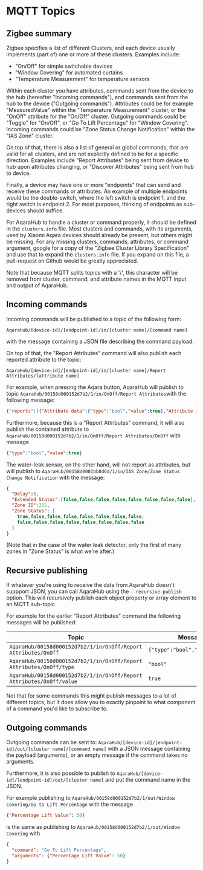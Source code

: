 # MQTT Topics
## Zigbee summary
Zigbee specifies a list of different Clusters, and each device usually implements (part of) one or more of these clusters. Examples include:

- "On/Off" for simple switchable devices
- "Window Covering" for automated curtains
- "Temperature Measurement" for temperature sensors

Within each cluster you have attributes, commands sent from the device to the hub (hereafter "Incoming commands"), and commands sent from the hub to the device ("Outgoing commands").
Attributes could be for example "MeasuredValue" within the "Temperature Measurement" cluster, or the "OnOff" attribute for the "On/Off" cluster.
Outgoing commands could be "Toggle" for "On/Off", or "Go To Lift Percentage" for "Window Covering". Incoming commands could be "Zone Status Change Notification" within the "IAS Zone" cluster.

On top of that, there is also a list of general or global commands, that are valid for all clusters, and are not explicitly defined to be for a specific direction. Examples include "Report Attributes" being sent from device to hub upon attributes changing, or "Discover Attributes" being sent from hub to device.

Finally, a device may have one or more "endpoints" that can send and receive these commands or attributes. An example of multiple endpoints would be the double-switch, where the left switch is endpoint 1, and the right switch is endpoint 2. For most purposes, thinking of endpoints as sub-devices should suffice.

For AqaraHub to handle a cluster or command properly, it should be defined in the ```clusters.info``` file. Most clusters and commands, with its arguments, used by Xiaomi Aqara devices should already be present, but others might be missing. For any missing clusters, commands, attributes, or command argument, google for a copy of the "Zigbee Cluster Library Specification" and use that to expand the ```clusters.info``` file. If you expand on this file, a pull-request on Github would be greatly appreciated.

Note that because MQTT splits topics with a '/', this character will be removed from cluster, command, and attribute names in the MQTT input and output of AqaraHub.

## Incoming commands
Incoming commands will be published to a topic of the following form:
```
AqaraHub/[device-id]/[endpoint-id]/in/[cluster name]/[command name]
```
with the message containing a JSON file describing the command payload.

On top of that, the "Report Attributes" command will also publish each reported attribute to the topic:
```
AqaraHub/[device-id]/[endpoint-id]/in/[cluster name]/Report Attributes/[attribute name]
```

For example, when pressing the Aqara button, AqaraHub will publish to topic ```AqaraHub/00158d000152d7b2/1/in/OnOff/Report Attributes```with the following message:
```json
{"reports":[{"Attribute data":{"type":"bool","value":true},"Attribute identifier":"OnOff"}]}
```

Furthermore, because this is a "Report Attributes" command, it will also publish the contained attribute to ```AqaraHub/00158d000152d7b2/1/in/OnOff/Report Attributes/OnOff``` with message
```json
{"type":"bool","value":true}
```

The water-leak sensor, on the other hand, will not report as attributes, but will publish to ```AqaraHub/00158d0001bb8d6d/1/in/IAS Zone/Zone Status Change Notification``` with the message:
```json
{
  "Delay":0,
  "Extended Status":[false,false,false,false,false,false,false,false],
  "Zone ID":255,
  "Zone Status": [
    true,false,false,false,false,false,false,false,
    false,false,false,false,false,false,false,false
  ]
}
```
(Note that in the case of the water leak detector, only the first of many zones in "Zone Status" is what we're after.)

## Recursive publishing
If whatever you're using to receive the data from AqaraHub doesn't suppport JSON, you can call AqaraHub using the ```--recursive-publish``` option. This will recursively publish each object property or array element to an MQTT sub-topic.

For example for the earlier "Report Attributes" command the following messages will be published:

| Topic | Message |
|--------|-------------|
| ```AqaraHub/00158d000152d7b2/1/in/OnOff/Report Attributes/OnOff``` | ```{"type":"bool","value":true}``` |
| ```AqaraHub/00158d000152d7b2/1/in/OnOff/Report Attributes/OnOff/type``` | ```"bool"``` |
| ```AqaraHub/00158d000152d7b2/1/in/OnOff/Report Attributes/OnOff/value``` | ```true``` |

Not that for some commands this might publish messages to a lot of different topics, but it does allow you to exactly pinpoint to what component of a command you'd like to subscribe to.

## Outgoing commands
Outgoing commands can be sent to:
```AqaraHub/[device-id]/[endpoint-id]/out/[cluster name]/[command name]```
with a JSON message containing the payload (arguments), or an empty message if the command takes no arguments.

Furthermore, it is also possible to publish to
```AqaraHub/[device-id]/[endpoint-id]/out/[cluster name]```
and put the command name in the JSON.

For example publishing to ```AqaraHub/00158d000152d7b2/1/out/Window Covering/Go to Lift Percentage``` with the message
```json
{"Percentage Lift Value": 50}
```

is the same as publishing to ```AqaraHub/00158d000152d7b2/1/out/Window Covering``` with
```json
{
  "command": "Go To Lift Percentage",
  "arguments": {"Percentage Lift Value": 50}
}
```